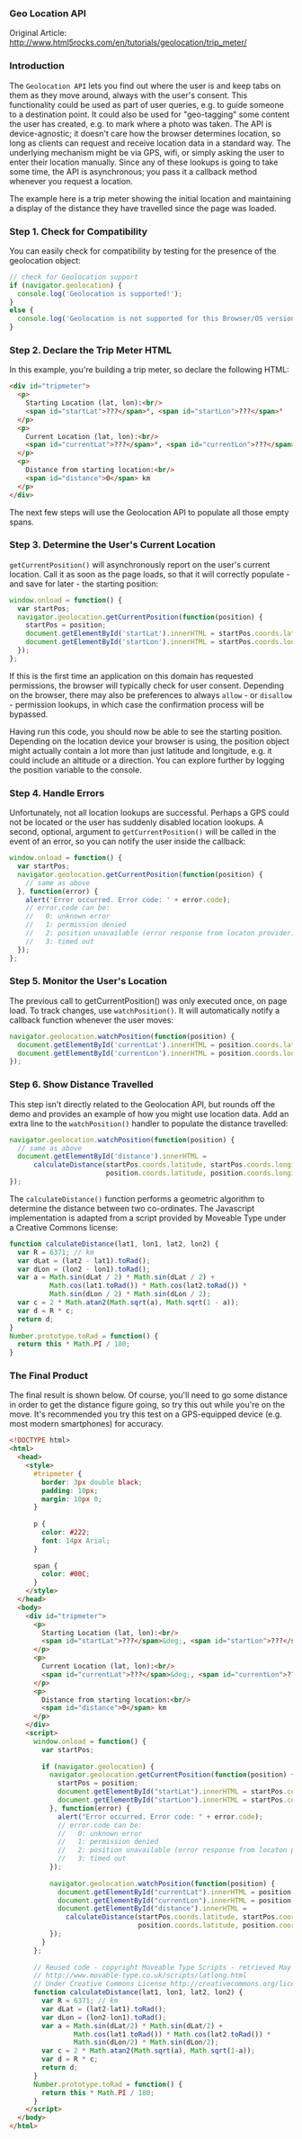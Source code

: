 ### Geo Location API

Original Article: http://www.html5rocks.com/en/tutorials/geolocation/trip_meter/

### Introduction

The `Geolocation API` lets you find out where the user is and keep tabs on them as they move around, always with the user's consent. This functionality could be used as part of user queries, e.g. to guide someone to a destination point. It could also be used for "geo-tagging" some content the user has created, e.g. to mark where a photo was taken. The API is device-agnostic; it doesn't care how the browser determines location, so long as clients can request and receive location data in a standard way. The underlying mechanism might be via GPS, wifi, or simply asking the user to enter their location manually. Since any of these lookups is going to take some time, the API is asynchronous; you pass it a callback method whenever you request a location.

The example here is a trip meter showing the initial location and maintaining a display of the distance they have travelled since the page was loaded.

### Step 1. Check for Compatibility

You can easily check for compatibility by testing for the presence of the geolocation object:

```javascript
// check for Geolocation support
if (navigator.geolocation) {
  console.log('Geolocation is supported!');
}
else {
  console.log('Geolocation is not supported for this Browser/OS version yet.');
}
```

### Step 2. Declare the Trip Meter HTML

In this example, you're building a trip meter, so declare the following HTML:
```html
<div id="tripmeter">
  <p>
    Starting Location (lat, lon):<br/>
    <span id="startLat">???</span>°, <span id="startLon">???</span>°
  </p>
  <p>
    Current Location (lat, lon):<br/>
    <span id="currentLat">???</span>°, <span id="currentLon">???</span>°
  </p>
  <p>
    Distance from starting location:<br/>
    <span id="distance">0</span> km
  </p>
</div>
```
The next few steps will use the Geolocation API to populate all those empty spans.

### Step 3. Determine the User's Current Location

`getCurrentPosition()` will asynchronously report on the user's current location. Call it as soon as the page loads, so that it will correctly populate - and save for later - the starting position:

```javascript
window.onload = function() {
  var startPos;
  navigator.geolocation.getCurrentPosition(function(position) {
    startPos = position;
    document.getElementById('startLat').innerHTML = startPos.coords.latitude;
    document.getElementById('startLon').innerHTML = startPos.coords.longitude;
  });
};
```
If this is the first time an application on this domain has requested permissions, the browser will typically check for user consent. Depending on the browser, there may also be preferences to always `allow` - or `disallow` - permission lookups, in which case the confirmation process will be bypassed.

Having run this code, you should now be able to see the starting position. Depending on the location device your browser is using, the position object might actually contain a lot more than just latitude and longitude, e.g. it could include an altitude or a direction. You can explore further by logging the position variable to the console.

### Step 4. Handle Errors

Unfortunately, not all location lookups are successful. Perhaps a GPS could not be located or the user has suddenly disabled location lookups. A second, optional, argument to `getCurrentPosition()` will be called in the event of an error, so you can notify the user inside the callback:

```javascript
window.onload = function() {
  var startPos;
  navigator.geolocation.getCurrentPosition(function(position) {
    // same as above
  }, function(error) {
    alert('Error occurred. Error code: ' + error.code);
    // error.code can be:
    //   0: unknown error
    //   1: permission denied
    //   2: position unavailable (error response from locaton provider)
    //   3: timed out
  });
};
```

### Step 5. Monitor the User's Location

The previous call to getCurrentPosition() was only executed once, on page load. To track changes, use `watchPosition()`. It will automatically notify a callback function whenever the user moves:

```javascript
navigator.geolocation.watchPosition(function(position) {
  document.getElementById('currentLat').innerHTML = position.coords.latitude;
  document.getElementById('currentLon').innerHTML = position.coords.longitude;
});
```
### Step 6. Show Distance Travelled

This step isn't directly related to the Geolocation API, but rounds off the demo and provides an example of how you might use location data. Add an extra line to the `watchPosition()` handler to populate the distance travelled:

```javascript
navigator.geolocation.watchPosition(function(position) {
  // same as above
  document.getElementById('distance').innerHTML =
      calculateDistance(startPos.coords.latitude, startPos.coords.longitude,
                        position.coords.latitude, position.coords.longitude);
});
```
The `calculateDistance()` function performs a geometric algorithm to determine the distance between two co-ordinates. The Javascript implementation is adapted from a script provided by Moveable Type under a Creative Commons license:

```javascript
function calculateDistance(lat1, lon1, lat2, lon2) {
  var R = 6371; // km
  var dLat = (lat2 - lat1).toRad();
  var dLon = (lon2 - lon1).toRad(); 
  var a = Math.sin(dLat / 2) * Math.sin(dLat / 2) +
          Math.cos(lat1.toRad()) * Math.cos(lat2.toRad()) * 
          Math.sin(dLon / 2) * Math.sin(dLon / 2); 
  var c = 2 * Math.atan2(Math.sqrt(a), Math.sqrt(1 - a)); 
  var d = R * c;
  return d;
}
Number.prototype.toRad = function() {
  return this * Math.PI / 180;
}
```
### The Final Product

The final result is shown below. Of course, you'll need to go some distance in order to get the distance figure going, so try this out while you're on the move. It's recommended you try this test on a GPS-equipped device (e.g. most modern smartphones) for accuracy.

```html
<!DOCTYPE html>
<html>
  <head>
    <style>
      #tripmeter {
        border: 3px double black;
        padding: 10px;
        margin: 10px 0;
      }
      
      p {
        color: #222;
        font: 14px Arial;
      }
      
      span {
        color: #00C;
      }
    </style>
  </head>
  <body>
    <div id="tripmeter">
      <p>
        Starting Location (lat, lon):<br/>
        <span id="startLat">???</span>&deg;, <span id="startLon">???</span>&deg;
      </p>
      <p>
        Current Location (lat, lon):<br/>
        <span id="currentLat">???</span>&deg;, <span id="currentLon">???</span>&deg;
      </p>
      <p>
        Distance from starting location:<br/>
        <span id="distance">0</span> km
      </p>
    </div>
    <script>
      window.onload = function() {
        var startPos;
      
        if (navigator.geolocation) {
          navigator.geolocation.getCurrentPosition(function(position) {
            startPos = position;
            document.getElementById("startLat").innerHTML = startPos.coords.latitude;
            document.getElementById("startLon").innerHTML = startPos.coords.longitude;
          }, function(error) {
            alert("Error occurred. Error code: " + error.code);
            // error.code can be:
            //   0: unknown error
            //   1: permission denied
            //   2: position unavailable (error response from locaton provider)
            //   3: timed out
          });
      
          navigator.geolocation.watchPosition(function(position) {
            document.getElementById("currentLat").innerHTML = position.coords.latitude;
            document.getElementById("currentLon").innerHTML = position.coords.longitude;
            document.getElementById("distance").innerHTML =
              calculateDistance(startPos.coords.latitude, startPos.coords.longitude,
                                position.coords.latitude, position.coords.longitude);
          });
        }
      };
      
      // Reused code - copyright Moveable Type Scripts - retrieved May 4, 2010.
      // http://www.movable-type.co.uk/scripts/latlong.html
      // Under Creative Commons License http://creativecommons.org/licenses/by/3.0/
      function calculateDistance(lat1, lon1, lat2, lon2) {
        var R = 6371; // km
        var dLat = (lat2-lat1).toRad();
        var dLon = (lon2-lon1).toRad();
        var a = Math.sin(dLat/2) * Math.sin(dLat/2) +
                Math.cos(lat1.toRad()) * Math.cos(lat2.toRad()) *
                Math.sin(dLon/2) * Math.sin(dLon/2);
        var c = 2 * Math.atan2(Math.sqrt(a), Math.sqrt(1-a));
        var d = R * c;
        return d;
      }
      Number.prototype.toRad = function() {
        return this * Math.PI / 180;
      }
    </script>
  </body>
</html>​
```
